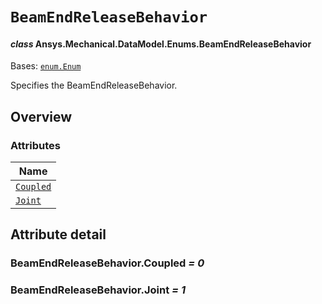 # `BeamEndReleaseBehavior`

<a id="ansys.mechanical.stubs.v242.Ansys.Mechanical.DataModel.Enums.BeamEndReleaseBehavior"></a>

#### *class* Ansys.Mechanical.DataModel.Enums.BeamEndReleaseBehavior

Bases: [`enum.Enum`](https://docs.python.org/3/library/enum.html#enum.Enum)

Specifies the BeamEndReleaseBehavior.

<!-- !! processed by numpydoc !! -->

<a id="overview"></a>

## Overview

### Attributes

| Name |
| ------------------------------------------------ |
| [`Coupled`](#BeamEndReleaseBehavior.Coupled) |
| [`Joint`](#BeamEndReleaseBehavior.Joint) |

<a id="attribute-detail"></a>

## Attribute detail

<a id="BeamEndReleaseBehavior.Coupled"></a>

### BeamEndReleaseBehavior.Coupled *= 0*

<a id="BeamEndReleaseBehavior.Joint"></a>

### BeamEndReleaseBehavior.Joint *= 1*


